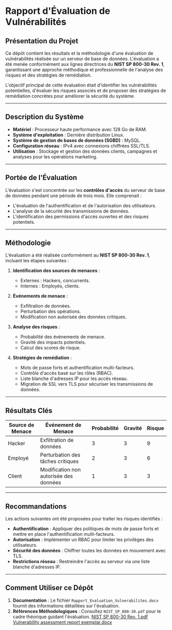 # Rapport d'Évaluation de Vulnérabilités

## Présentation du Projet
Ce dépôt contient les résultats et la méthodologie d'une évaluation de vulnérabilités réalisée sur un serveur de base de données. L'évaluation a été menée conformément aux lignes directrices du **NIST SP 800-30 Rev. 1**, garantissant une approche méthodique et professionnelle de l'analyse des risques et des stratégies de remédiation.

L'objectif principal de cette évaluation était d'identifier les vulnérabilités potentielles, d'évaluer les risques associés et de proposer des stratégies de remédiation concrètes pour améliorer la sécurité du système.

---

## Description du Système
- **Matériel** : Processeur haute performance avec 128 Go de RAM.
- **Système d'exploitation** : Dernière distribution Linux.
- **Système de gestion de bases de données (SGBD)** : MySQL.
- **Configuration réseau** : IPv4 avec connexions chiffrées SSL/TLS.
- **Utilisation** : Stockage et gestion des données clients, campagnes et analyses pour les opérations marketing.

---

## Portée de l'Évaluation
L'évaluation s'est concentrée sur les **contrôles d'accès** du serveur de base de données pendant une période de trois mois. Elle comprenait :
- L'évaluation de l'authentification et de l'autorisation des utilisateurs.
- L'analyse de la sécurité des transmissions de données.
- L'identification des permissions d'accès ouvertes et des risques potentiels.

---

## Méthodologie
L'évaluation a été réalisée conformément au **NIST SP 800-30 Rev. 1**, incluant les étapes suivantes :

1. **Identification des sources de menaces** :
   - Externes : Hackers, concurrents.
   - Internes : Employés, clients.

2. **Événements de menace** :
   - Exfiltration de données.
   - Perturbation des opérations.
   - Modification non autorisée des données critiques.

3. **Analyse des risques** :
   - Probabilité des événements de menace.
   - Gravité des impacts potentiels.
   - Calcul des scores de risque.

4. **Stratégies de remédiation** :
   - Mots de passe forts et authentification multi-facteurs.
   - Contrôle d'accès basé sur les rôles (RBAC).
   - Liste blanche d'adresses IP pour les accès réseau.
   - Migration de SSL vers TLS pour sécuriser les transmissions de données.

---

## Résultats Clés
| Source de Menace | Événement de Menace                    | Probabilité | Gravité | Risque |
|-------------------|---------------------------------------|-------------|---------|--------|
| Hacker            | Exfiltration de données               | 3           | 3       | 9      |
| Employé           | Perturbation des tâches critiques     | 2           | 3       | 6      |
| Client            | Modification non autorisée des données | 1           | 3       | 3      |

---

## Recommandations
Les actions suivantes ont été proposées pour traiter les risques identifiés :

- **Authentification** : Appliquer des politiques de mots de passe forts et mettre en place l'authentification multi-facteurs.
- **Autorisation** : Implémenter un RBAC pour limiter les privilèges des utilisateurs.
- **Sécurité des données** : Chiffrer toutes les données en mouvement avec TLS.
- **Restrictions réseau** : Restreindre l'accès au serveur via une liste blanche d'adresses IP.

---

## Comment Utiliser ce Dépôt
1. **Documentation** : Le fichier `Rapport_Evaluation_Vulnerabilites.docx` fournit des informations détaillées sur l'évaluation.
2. **Références Méthodologiques** : Consultez `NIST_SP_800-30.pdf` pour le cadre théorique guidant l'évaluation.
[NIST SP 800-30 Rev. 1.pdf](https://github.com/user-attachments/files/18285874/NIST.SP.800-30.Rev.1.pdf)
[Vulnerability assessment report exemplar.docx](https://github.com/user-attachments/files/18285872/Vulnerability.assessment.report.exemplar.docx)
